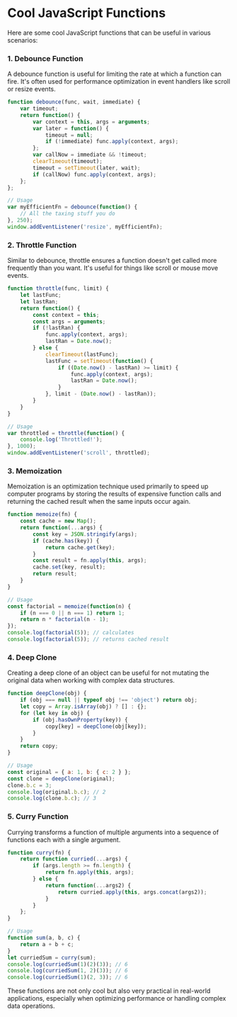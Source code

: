 # Cool JavaScript Functions

Here are some cool JavaScript functions that can be useful in various scenarios:

### 1. Debounce Function

A debounce function is useful for limiting the rate at which a function can fire. It's often used for performance optimization in event handlers like scroll or resize events.

```javascript
function debounce(func, wait, immediate) {
    var timeout;
    return function() {
        var context = this, args = arguments;
        var later = function() {
            timeout = null;
            if (!immediate) func.apply(context, args);
        };
        var callNow = immediate && !timeout;
        clearTimeout(timeout);
        timeout = setTimeout(later, wait);
        if (callNow) func.apply(context, args);
    };
};

// Usage
var myEfficientFn = debounce(function() {
    // All the taxing stuff you do
}, 250);
window.addEventListener('resize', myEfficientFn);
```

### 2. Throttle Function

Similar to debounce, throttle ensures a function doesn't get called more frequently than you want. It's useful for things like scroll or mouse move events.

```javascript
function throttle(func, limit) {
    let lastFunc;
    let lastRan;
    return function() {
        const context = this;
        const args = arguments;
        if (!lastRan) {
            func.apply(context, args);
            lastRan = Date.now();
        } else {
            clearTimeout(lastFunc);
            lastFunc = setTimeout(function() {
                if ((Date.now() - lastRan) >= limit) {
                    func.apply(context, args);
                    lastRan = Date.now();
                }
            }, limit - (Date.now() - lastRan));
        }
    }
}

// Usage
var throttled = throttle(function() {
    console.log('Throttled!');
}, 1000);
window.addEventListener('scroll', throttled);
```

### 3. Memoization

Memoization is an optimization technique used primarily to speed up computer programs by storing the results of expensive function calls and returning the cached result when the same inputs occur again.

```javascript
function memoize(fn) {
    const cache = new Map();
    return function(...args) {
        const key = JSON.stringify(args);
        if (cache.has(key)) {
            return cache.get(key);
        }
        const result = fn.apply(this, args);
        cache.set(key, result);
        return result;
    }
}

// Usage
const factorial = memoize(function(n) {
    if (n === 0 || n === 1) return 1;
    return n * factorial(n - 1);
});
console.log(factorial(5)); // calculates
console.log(factorial(5)); // returns cached result
```

### 4. Deep Clone

Creating a deep clone of an object can be useful for not mutating the original data when working with complex data structures.

```javascript
function deepClone(obj) {
    if (obj === null || typeof obj !== 'object') return obj;
    let copy = Array.isArray(obj) ? [] : {};
    for (let key in obj) {
        if (obj.hasOwnProperty(key)) {
            copy[key] = deepClone(obj[key]);
        }
    }
    return copy;
}

// Usage
const original = { a: 1, b: { c: 2 } };
const clone = deepClone(original);
clone.b.c = 3;
console.log(original.b.c); // 2
console.log(clone.b.c); // 3
```

### 5. Curry Function

Currying transforms a function of multiple arguments into a sequence of functions each with a single argument.

```javascript
function curry(fn) {
    return function curried(...args) {
        if (args.length >= fn.length) {
            return fn.apply(this, args);
        } else {
            return function(...args2) {
                return curried.apply(this, args.concat(args2));
            }
        }
    };
}

// Usage
function sum(a, b, c) {
    return a + b + c;
}
let curriedSum = curry(sum);
console.log(curriedSum(1)(2)(3)); // 6
console.log(curriedSum(1, 2)(3)); // 6
console.log(curriedSum(1)(2, 3)); // 6
```

These functions are not only cool but also very practical in real-world applications, especially when optimizing performance or handling complex data operations.